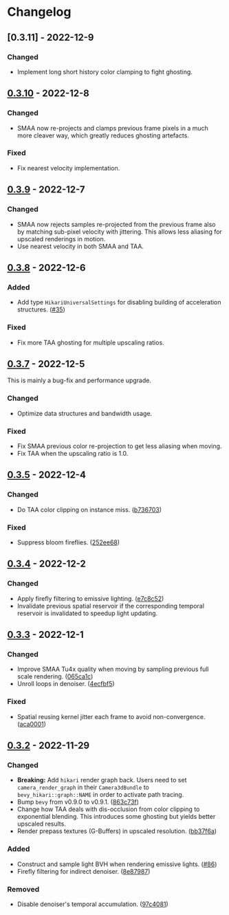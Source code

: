 # Changelog

## [0.3.11] - 2022-12-9
### Changed
- Implement long short history color clamping to fight ghosting.

## [0.3.10] - 2022-12-8
### Changed
- SMAA now re-projects and clamps previous frame pixels in a much more cleaver way,
  which greatly reduces ghosting artefacts.

### Fixed
- Fix nearest velocity implementation.

## [0.3.9] - 2022-12-7
### Changed
- SMAA now rejects samples re-projected from the previous frame also by matching sub-pixel velocity with jittering.
  This allows less aliasing for upscaled renderings in motion.
- Use nearest velocity in both SMAA and TAA.

## [0.3.8] - 2022-12-6
### Added
- Add type `HikariUniversalSettings` for disabling building of acceleration structures. ([#35](https://github.com/cryscan/bevy-hikari/issues/35))

### Fixed
- Fix more TAA ghosting for multiple upscaling ratios.

## [0.3.7] - 2022-12-5
This is mainly a bug-fix and performance upgrade.

### Changed
- Optimize data structures and bandwidth usage.

### Fixed
- Fix SMAA previous color re-projection to get less aliasing when moving.
- Fix TAA when the upscaling ratio is 1.0.

## [0.3.5] - 2022-12-4
### Changed
- Do TAA color clipping on instance miss. ([b736703](https://github.com/cryscan/bevy-hikari/tree/b73670378dab3103e4e5603e5d7e60af76188906))

### Fixed
- Suppress bloom fireflies. ([252ee68](https://github.com/cryscan/bevy-hikari/tree/252ee68964e97574c6c43f5ca7b215697e515546))

## [0.3.4] - 2022-12-2
### Changed
- Apply firefly filtering to emissive lighting. ([e7c8c52](https://github.com/cryscan/bevy-hikari/tree/e7c8c52526404724d8a2d6d55e22bc62f0e9ae02))
- Invalidate previous spatial reservoir if the corresponding temporal reservoir is invalidated to speedup light updating.

## [0.3.3] - 2022-12-1
### Changed
- Improve SMAA Tu4x quality when moving by sampling previous full scale rendering. ([065ca1c](https://github.com/cryscan/bevy-hikari/tree/065ca1ce5d10c3dca69f415e7a9c46072160a68a))
- Unroll loops in denoiser. ([4ecfbf5](https://github.com/cryscan/bevy-hikari/tree/4ecfbf54425142ac934df7dcb9759209f95c4e6e))

### Fixed
- Spatial reusing kernel jitter each frame to avoid non-convergence. ([aca0001](https://github.com/cryscan/bevy-hikari/tree/aca00016e9b99d3582b73ea51b93cb54fdf50779))

## [0.3.2] - 2022-11-29
### Changed
- **Breaking:** Add `hikari` render graph back.
  Users need to set `camera_render_graph` in their `Camera3dBundle` to `bevy_hikari::graph::NAME` in order to activate path tracing.
- Bump `bevy` from v0.9.0 to v0.9.1. ([863c73f](https://github.com/cryscan/bevy-hikari/tree/863c73fe5f649dc2a670eb6cae6817e02c6a1973))
- Change how TAA deals with dis-occlusion from color clipping to exponential blending.
  This introduces some ghosting but yields better upscaled results.
- Render prepass textures (G-Buffers) in upscaled resolution. ([bb37f6a](https://github.com/cryscan/bevy-hikari/tree/bb37f6a7d085edd475d2142bfcdc5a3176ee3e10))

### Added
- Construct and sample light BVH when rendering emissive lights. ([#86](https://github.com/cryscan/bevy-hikari/pull/86))
- Firefly filtering for indirect denoiser. ([8e87987](https://github.com/cryscan/bevy-hikari/tree/8e8798768f082233d8b8c39fcabff4a47fccb38e))

### Removed
- Disable denoiser's temporal accumulation. ([97c4081](https://github.com/cryscan/bevy-hikari/tree/97c4081df6dee24d6e11df2ea0059a4126795d62))

[0.3.10]: https://github.com/cryscan/bevy-hikari/commits/v0.3.10
[0.3.9]: https://github.com/cryscan/bevy-hikari/commits/v0.3.9
[0.3.8]: https://github.com/cryscan/bevy-hikari/commits/v0.3.8
[0.3.7]: https://github.com/cryscan/bevy-hikari/commits/v0.3.7
[0.3.5]: https://github.com/cryscan/bevy-hikari/commits/v0.3.5
[0.3.4]: https://github.com/cryscan/bevy-hikari/commits/v0.3.4
[0.3.3]: https://github.com/cryscan/bevy-hikari/commits/v0.3.3
[0.3.2]: https://github.com/cryscan/bevy-hikari/commits/v0.3.2